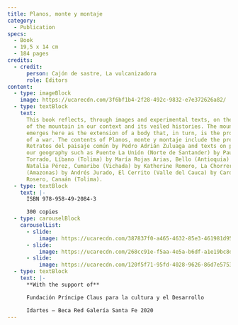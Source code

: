 ```yaml
---
title: Planos, monte y montaje
category:
  - Publication
specs:
  - Book
  - 19,5 x 14 cm
  - 184 pages
credits:
  - credit:
      person: Cajón de sastre, La vulcanizadora
      role: Editors
content:
  - type: imageBlock
    image: https://ucarecdn.com/3f6bf1b4-2f28-492c-9832-e7e372626a82/
  - type: textBlock
    text:
      This book reflects, through images and experimental texts, on the meaning
      of the mountain in our context and its veiled histories. The mountain
      emerges here as the extension of a body that, in turn, is the prolongation
      of a war. The contents of Planos, monte y montaje include the presentation
      Retratos del paisaje común by Pedro Adrián Zuluaga and texts on places in
      our geography such as Puente La Unión (Norte de Santander) by Paula
      Torrado, Líbano (Tolima) by María Rojas Arias, Bello (Antioquia) by
      Natalia Pérez, Cumaribo (Vichada) by Katherine Romero, La Chorrera
      (Amazonas) by Andrés Jurado, El Cerrito (Valle del Cauca) by Carolina
      Rosero, Canaán (Tolima).
  - type: textBlock
    text: |-
      ISBN 978-958-49-2084-3

      300 copies
  - type: carouselBlock
    carouselList:
      - slide:
          image: https://ucarecdn.com/387837f0-a465-4632-85e3-461981d95697/
      - slide:
          image: https://ucarecdn.com/268cc91e-f5aa-4e5a-b6df-a1e19bc8d5de/
      - slide:
          image: https://ucarecdn.com/120f5f71-95fd-4028-9626-86d7e575344a/
  - type: textBlock
    text: |-
      **With the support of** 

      Fundación Príncipe Claus para la cultura y el Desarrollo

      Idartes – Beca Red Galería Santa Fe 2020
---
```

